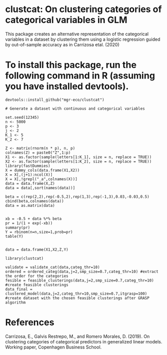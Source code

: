 # clustcat: On clustering categories of categorical variables in GLM

This package creates an alternative representation of the categorical variables in a dataset by clustering them using a logistic regression guided by out-of-sample accuracy as in Carrizosa etal. (2020)

# To install this package, run the following command in R (assuming you have installed devtools).
```Rcode
devtools::install_github("mgr-eco/clustcat")

# Generate a dataset with continuous and categorical variables

set.seed(12345)
n <- 5000
p <- 3
j <- 2
K_1 <- 5
K_2 <- 7

Z <- matrix(rnorm(n * p), n, p)
colnames(Z) = paste0("Z",1:p)
X1 <- as.factor(sample(letters[1:K_1], size = n, replace = TRUE))
X2 <- as.factor(sample(letters[1:K_2], size = n, replace = TRUE))
library(fastDummies)
X = dummy_cols(data.frame(X1,X2))
X = X[,(j+1):ncol(X)]
X = X[,!grepl("_a",colnames(X))]
data = data.frame(X,Z)
data = data[,sort(names(data))]

beta = c(rep(2,2),rep(-0.5,2),rep(1,3),rep(-1,3),0.03,-0.03,0.5)
cbind(beta,colnames(data))
data = as.matrix(data)


xb = -0.5 + data %*% beta
pr = 1/(1 + exp(-xb))
summary(pr)
Y = rbinom(n=n,size=1,prob=pr)
table(Y)


data = data.frame(X1,X2,Z,Y)

library(clustcat)

validate = validate_cat(data,categ_thr=10)
ordered = ordered_categ(data,j=2,smp_size=0.7,categ_thr=10) #extract the order for the categories
fesible = feasible_clusterings(data,j=2,smp_size=0.7,categ_thr=10) #create feasible clusterings
data_final = clustered_model(data,j=2,categ_thr=10,smp_size=0.7,itgrasp=100) #create dataset with the chosen feasible clusterings after GRASP algorithm
```
# References
Carrizosa, E., Galvis Restrepo, M., and Romero Morales, D. (2019). On clustering categories of categorical predictors in generalized linear models. Working paper, Copenhagen Business School.
